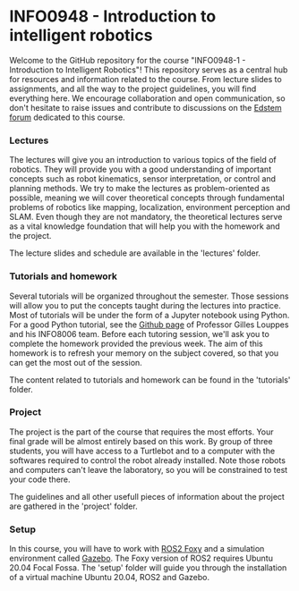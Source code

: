 # INFO0948 - Introduction to intelligent robotics

Welcome to the GitHub repository for the course "INFO0948-1 - Introduction to Intelligent Robotics"! This repository serves as a central hub for resources and information related to the course. From lecture slides to assignments, and all the way to the project guidelines, you will find everything here. We encourage collaboration and open communication, so don't hesitate to raise issues and contribute to discussions on the [Edstem forum](https://edstem.org/) dedicated to this course.

### Lectures

The lectures will give you an introduction to various topics of the field of robotics. They will provide you with a good understanding of important concepts such as robot kinematics, sensor interpretation, or control and planning methods. We try to make the lectures as problem-oriented as possible, meaning we will cover theoretical concepts through fundamental problems of robotics like mapping, localization, environment perception and SLAM. Even though they are not mandatory, the theoretical lectures serve as a vital knowledge foundation that will help you with the homework and the project.

The lecture slides and schedule are available in the 'lectures' folder.

### Tutorials and homework

Several tutorials will be organized throughout the semester. Those sessions will allow you to put the concepts taught during the lectures into practice. Most of tutorials will be under the form of a Jupyter notebook using Python. For a good Python tutorial, see the [Github page](https://github.com/glouppe/info8006-introduction-to-ai/tree/master/python-tutorial) of Professor Gilles Louppes and his INFO8006 team. Before each tutoring session, we'll ask you to complete the homework provided the previous week. The aim of this homework is to refresh your memory on the subject covered, so that you can get the most out of the session. 

The content related to tutorials and homework can be found in the 'tutorials' folder.

### Project

The project is the part of the course that requires the most efforts. Your final grade will be almost entirely based on this work. By group of three students, you will have access to a Turtlebot and to a computer with the  softwares required to control the robot already installed. Note those robots and computers can't leave the laboratory, so you will be constrained to test your code there.

The guidelines and all other usefull pieces of information about the project are gathered in the 'project' folder.

### Setup

In this course, you will have to work with [ROS2 Foxy](https://docs.ros.org/en/foxy/index.html) and a simulation environment called [Gazebo](https://docs.ros.org/en/foxy/index.html). The Foxy version of ROS2 requires Ubuntu 20.04 Focal Fossa. The 'setup' folder will guide you through the installation of a virtual machine Ubuntu 20.04, ROS2 and Gazebo.
